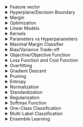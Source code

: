 <details>
  <summary>Feature vector</summary>

### Feature vector

A **feature vector** is an ordered list of numerical values that represent the characteristics or properties (features) of an example in a dataset. Each value corresponds to a specific feature, and together, the vector provides a mathematical representation of the example that machine learning algorithms can process.

---

#### Example:

Imagine you are building a model to predict whether a person is likely to develop diabetes. Each person in your dataset is represented by a feature vector:

| Feature                  | Value   |
|--------------------------|---------|
| Age (in years)           | 45      |
| Body Mass Index (BMI)    | 28.5    |
| Glucose Level (mg/dL)    | 120     |
| Exercise Hours per Week  | 3       |

The feature vector for this individual would be:

$`x_i = [45, 28.5, 120, 3]`$

So basically the feature vector in our case is just 4-dimensional vector, which is treated as point in a high-dimensional space.

Feature vectors provide a standardized way to represent data points so that machine learning models can analyze and learn patterns from them.
</details>

<details>
  <summary>Hyperplane/Decision Boundary</summary>

### Hyperplane

*In linear classification algorithms the hyperplane is the same thing as decision boundary*

A **hyperplane** is a flat subspace in a higher-dimensional space that divides the space into two or more regions. In machine learning, hyperplanes sometimes are the same thing as decision boundaries, and decision boundary is used in algorithms to separate data points into different classes.

<img width="500" alt="Page 1" src="https://github.com/user-attachments/assets/717a5724-9631-4f6b-bfba-740429ed4b61">

In a **2D space**, a hyperplane is a **line**:
- $`2x_1 + 3x_2 - 5 = 0`$ represents a line dividing the plane into two regions.

In a **3D space**, a hyperplane is a **plane**:
- $`x_1 + 2x_2 + 3x_3 - 6 = 0`$ represents a plane splitting the 3D space.

In **higher dimensions**, it’s difficult to visualize, but the concept remains the same.

<details>
  <summary>Mathematical Definition</summary>


A hyperplane in a $`D`$-dimensional space is defined by the equation:

$`w_1x_1 + w_2x_2 + \dots + w_Dx_D + b = 0`$

Where:
- $`w_1, w_2, \dots, w_D`$ are the weights (coefficients) of the features.
- $`x_1, x_2, \dots, x_D`$ are the feature values of a data point.
- $`b`$ is the bias (intercept term).

Both weight and bias establish the hyperplane's orientation and position within the input space.

The hyperplane separates the space into regions based on the sign of the equation:
- $`w \cdot x + b > 0`$ on one side.
- $`w \cdot x + b < 0`$ on the other.

</details>

In non-linear models (e.g., Neural Networks, k-Nearest Neighbors) the decision boundary may not be a hyperplane - it could be a curved or irregular surface depending on the data and the model. For example a neural network might create a non-linear decision boundary that adapts to the data's complex shape.

Hyperplane is purely mathematical, while decision boundary is contextual:
- A hyperplane is always flat (linear) and mathematically defined.
- A decision boundary can be linear (a hyperplane) or non-linear, depending on the model.

---

</details>

<details>
  <summary>Margin</summary>

### Margin

The **margin** is the distance between the decision boundary (e.g., a hyperplane) and the closest data points from each class in a classification problem. It is a key concept in machine learning algorithms like **Support Vector Machines (SVMs)**.

<img width="500" alt="Page 1" src="https://github.com/user-attachments/assets/3846f0ec-b7d7-4a03-806f-1ea83462147f">

---

#### Why Is Margin Important?

1. **Generalization**:
   - A larger margin often leads to better generalization, meaning the model performs better on unseen data.

2. **Overfitting**:
   - A small margin increases the risk of overfitting, where the model becomes too sensitive to the training data.

3. **Robustness**:
   - Models with larger margins are less sensitive to small perturbations in the data.

---

</details>

<details>
  <summary>Optimization</summary>

**Optimization** is like the engine that makes machine learning work. At its core, it's all about finding the best values for a model's parameters (like weights and biases) so it performs well on a given task.

</details>

<details>
  <summary>Linear Models</summary>

### Linear Models

Linear models are one of the simplest types of machine learning algorithms. These models make predictions by finding a straight-line (or hyperplane in higher dimensions) relationship between the input features and the output.

---

#### Advantages of Linear Models:
- Easy to interpret (e.g., the coefficients show feature importance).
- Computationally efficient and fast to train.
- Works well when the relationship between features and the target is approximately linear.

#### Disadvantages of Linear Models:
- Struggles with non-linear relationships.
- Sensitive to outliers unless regularization techniques are used.

---

### When to Use Linear Models:
- When your data is linearly separable or has a roughly linear relationship.
- When you need a quick, interpretable model.

<img width="500" alt="Page 1" src="https://github.com/user-attachments/assets/f02e53a0-1c84-4640-97b0-3a369d9af74a">

</details>

<details>
  <summary>Kernels</summary>

### Kernels

Kernels are mathematical functions that enable machine learning algorithms, like Support Vector Machines (SVMs), to handle **non-linear data**. They work by implicitly mapping the original data into a higher-dimensional space where a linear decision boundary can be used.

<img width="500" alt="Page 1" src="https://github.com/user-attachments/assets/e0347f10-0552-4a22-81bc-438747522270">

---

#### Why Kernels Matter:
- They allow algorithms like SVMs to create non-linear decision boundaries.
- Kernels let you handle complex datasets without manually adding features or transforming data.

---

### When to Use Kernels:
- When your data is not linearly separable in the original feature space.
- When you suspect complex relationships between features but don’t want to explicitly define transformations.

</details>

<details>
  <summary>Parameters vs Hyperparameters</summary>
  <img width="500" alt="Page 1" src="https://github.com/user-attachments/assets/0335df3c-cbf7-44fe-8133-35154b988807">
</details>

<details>
<summary>Maximal Margin Classifier</summary>

The Maximal Margin Classifier is a machine learning method used to classify data by finding the hyperplane (or line in 2D) that separates two groups of points. It places the hyperplane **right in the middle** between the two closest points from each group (called support vectors) while maximizing the distance (margin) between the hyperplane and these points.

<img width="500" alt="Page 1" src="https://github.com/user-attachments/assets/1aa4f08a-a3b1-4909-a783-0c6189ba3032">

### Key Points:
- **Goal**: Place the hyperplane exactly in the middle of the support vectors to create the largest possible margin.
- **Works Best When**:
  - Data is perfectly separable.
  - There are no outliers or noise.
- **Limitations**:
  - It performs poorly when data is noisy or contains outliers, as these can shrink the margin and shift the hyperplane unfavorably.
    <img width="500" alt="Page 1" src="https://github.com/user-attachments/assets/48a59db0-799c-44b0-8eaf-014655b403da">

</details>


<details>
<summary>Bias/Variance Trade-off</summary>

The Bias/Variance trade-off is the balance between a model’s ability to generalize to unseen data and its ability to fit the training data:

- **Bias**: Error from oversimplified models that underfit the data (e.g., missing important patterns).
- **Variance**: Error from overly complex models that overfit the training data (e.g., capturing noise as patterns).

### Key Idea:
- High bias → Underfitting (poor performance on training and test data).
- High variance → Overfitting (good training performance but poor generalization).
- The goal is to find a balance for optimal performance on both.
  
</details>

<details>
<summary>Objective/Objective Function</summary>

In math, an objective function (or simply an objective) is the mathematical expression we want to either minimize or maximize during optimization.

For example:
- In economics, you might maximize profit.
- In engineering, you might minimize cost or error.
- In machine learning, you might minimize prediction error to make a model more accurate.
  
</details>

<details>
<summary>Loss Function and Cost Function</summary>
  
### **Loss Function**

A **loss function** is a mathematical function that measures the error between the predicted output of a machine learning model and the actual target value. It quantifies how "wrong" the model's prediction is for a **single data point**.

The loss function acts as a guide to help the model improve during training. By minimizing the loss, the model learns to make more accurate predictions.

---

### **Cost Function**

A **cost function**, on the other hand, is a mathematical function that measures the overall error of the model across the **entire dataset**. It aggregates the individual losses (calculated using the loss function) for all data points in the dataset into a single value. This value represents the model's overall performance.

---

### **Relationship Between Loss Function and Cost Function**

- The **loss function** calculates the error for a single data point.
- The **cost function** combines these errors for all data points, typically by summing or averaging them, to provide an overall measure of the model's performance.
- In many cases, the cost function is defined as the **average loss** over the dataset.

---

### **Example: Mean Squared Error (MSE)**

The **Mean Squared Error (MSE)** is a commonly used **cost function** in regression problems. It measures the average squared difference between the predicted values and the actual target values.

The MSE is calculated as:

$``\text{MSE} = \frac{1}{n} \sum_{i=1}^{n} (F_{w,b}(x_i) - y_i)^2``$

Where:
- **$`n`$**: The total number of data points in the dataset.
- **$`F_{w,b}(x_i)`$**: The predicted value for the $`i`$-th data point, generated by the model with parameters $`w`$ (weights) and $`b`$ (bias).
- **$`y_i`$**: The actual target value for the $`i`$-th data point.

### **Explanation**
1. **Sigma Notation ($``\sum``$)**:
   - The summation symbol ($``\sum_{i=1}^{n}``$) adds up the squared error $``(F_{w,b}(x_i) - y_i)^2``$ for all $`n`$ data points in the dataset.
   - This represents the **total error** across the dataset.

2. **Dividing by $`n`$**:
   - After summing the squared errors, dividing by $`n`$ gives the **average loss per data point**.
   - This ensures the result is normalized and independent of the dataset size, providing a more meaningful measure of error.

---

### **Key Takeaway**

- The **loss function** focuses on the error for a single data point.
- The **cost function** aggregates these errors across the dataset to provide an overall measure of the model's performance.
- Lower cost function values indicate better model performance. In regression, a lower MSE means the model's predictions are closer to the actual target values.

</details>


<details>
  <summary>Overfitting</summary>
    Overfitting happens in machine learning when a model learns the training data too well, including its noise and irrelevant details, instead of capturing the   
    general patterns. As a result, the model performs well on the training data but poorly on unseen (test or validation) data.
  <img width="500" alt="Page 1" src="https://github.com/user-attachments/assets/a03fa3ce-2778-4219-93c1-1a01d4446020">
</details>


<details>
  <summary>Gradient Descent</summary>
  <br/>
    Gradient Descent is an optimization algorithm used to minimize a function by iteratively moving toward the function's lowest point. It is widely used in machine 
    learning, especially for training models by optimizing their parameters, such as in linear regression, logistic regression, and neural networks.

  <br/>
  <br/>
  
  ***The Goal***

  The goal of gradient descent is to find the minimum value of a function, often called the loss function or cost function, which measures how well a machine learning    model fits the data. For example:
  - In linear regression, the cost function is the mean squared error.
  - In classification, it could be the log-loss or cross-entropy loss.
  By minimizing the cost function, we improve the model's performance.
</details>

<details>
  <summary>Pruning</summary>
    <br/>
    <div>
      Pruning is like giving your machine learning model a much-needed haircut — removing unnecessary branches or parameters to make it leaner, faster, and more 
      accurate. Whether you're working with decision trees or deep neural networks, pruning can drastically enhance your model's performance while reducing its 
      complexity.
    <div/>
    <img width="500" alt="Page 1" src="https://github.com/user-attachments/assets/7e18fa0c-a24b-4329-ad22-dce374f3941c">
</details>

<details>
  <summary>Entropy</summary>
    <br/>
    <div>
      Entropy is a measure of uncertainty or impurity in a dataset. In the context of decision trees, it helps evaluate how mixed the data is at a node. 
      If all the data belongs to one class, the entropy is 0 (perfectly pure). If the data is evenly split between classes, the entropy is at its maximum 
      (most uncertain).
    <div/>
    <img width="500" alt="Page 1" src="https://github.com/user-attachments/assets/65357f18-e5bf-498d-ae3c-90bea7389c66">
</details>

<details>
  <summary>Normalization</summary>
    <br/>
    <div>
The goal of normalization is to scale the values of numeric columns in the dataset to a common range, typically between 0 and 1, without distorting the differences in the data or losing important information. For example, we may want to scale a numerical column with values ranging from -1000 to 5500 so that its new values fall between 0 and 1
    <div/>
</details>

<details>
  <summary>Standardization</summary>
    <br/>
    <div>
Standardization (also known as z-score normalization) is the process of scaling the features of a dataset so that they have a mean of 0 and a standard deviation of 1.
    <div/>
  <img width="500" alt="Page 1" src="https://github.com/user-attachments/assets/e5e78141-7c2e-40dd-ba16-53a8e8440a39">
</details>


<details>
  <summary>Regularization</summary>
    <br/>
    <div>
Regularization uses a range of techniques to correct for overfitting in machine learning models. As such, regularization is a method for increasing a model's generalizability - that is, it's ability to produce accurate predictions on new datasets.
<br/>
<br/>

**L1** regularization, also known as Lasso (Least Absolute Shrinkage and Selection Operator) regularization, introduces sparsity into the model feature coefficients.
This means it can set some feature coefficients to zero, effectively performing feature selection.
The mathematical basis of L1 regularization adds a penalty equal to the absolute value of the magnitude of coefficients.
The main advantage of L1 regularization is its ability to produce sparse models, reducing the complexity and making them easier to interpret.

<br/>

**L2** regularization, or Ridge, works differently than L1 by adding a penalty equal to the square of the magnitude of coefficients.
This type of regularization does not set coefficients to zero but rather reduces the impact of less important features.
The key difference from L1 is that all features remain part of the model, but their influence is balanced.
The squared terms in L2 encourage small, evenly distributed coefficient values, which helps improve model robustness.
    <div/>
</details>

<details>
  <summary>Softmax Function</summary>
    <br/>
    <div>
      
The **Softmax Function** is used to convert a vector of raw scores (logits) into probabilities that sum up to 1. It is commonly used in multi-class classification problems.

### Real-Life Example:
Imagine you're trying to identify the model of a car based on some features (e.g., color, size, brand). The model gives you raw scores (logits) for each possible car model, such as:

- Model A: 2.0
- Model B: 1.0
- Model C: 0.1

These are just raw scores, but you need to turn them into probabilities to understand which model is the most likely. 

The **Softmax function** converts these raw scores into probabilities, so you can interpret them as the chance of each model being the correct one. The sum of these probabilities will always equal 1.

For example, after applying softmax, you might get:

- Model A: 0.65 (65% chance it’s the right model)
- Model B: 0.25 (25% chance it’s the right model)
- Model C: 0.10 (10% chance it’s the right model)

### Summary:
- The **Softmax function** takes raw scores and converts them into probabilities.
- It's used in **multi-class classification** tasks, where you need to assign a probability to each possible class.
- The resulting probabilities always sum up to 1.
<div/>

| **Aspect**             | **Sigmoid**                                              | **Softmax**                                               |
|------------------------|----------------------------------------------------------|-----------------------------------------------------------|
| **Used For**           | Binary classification tasks (e.g., spam or not spam)     | Multi-class classification tasks (e.g., identifying a car model from multiple options) |
| **Output**             | Single probability (0 to 1)                              | Vector of probabilities (sum = 1)                         |
| **Range of Output**    | Between 0 and 1                                          | Between 0 and 1 for each class, but all probabilities sum to 1 |
| **Example**            | Predicting whether an email is spam or not               | Predicting the likelihood of an image belonging to one of multiple categories (e.g., cat, dog, or bird) |

</details>

<details>
<summary>One-Class Classification</summary>
<br/>

<div>
    
**One-Class Classification** also known as **unary classification** is a type of classification problem where the model is trained to recognize only a single class, often referred to as the "positive" class, while treating all other data as anomalies or outliers.
<div/>
  
**One-Class Classification** are used for outlier detection, anomaly detection, and novelty detection.

### Example:
- If you have a dataset of normal bank transactions, the model will learn the patterns of these transactions and flag anything that deviates significantly from the learned pattern as potential fraud.

</details>

<details>

<summary>Multi-Label Classification</summary>
<br/>
<div>
  
**Multi-Label Classification** is a type of classification problem where each instance (data point) can belong to multiple classes simultaneously, instead of just one class. For example, one image can be described with multiple labels, like: "car", "human", "road", etc.
<div/>
  
### How it works internally:
In multi-label classification, the model does not just assign a single label but rather outputs a set of labels. This is typically done by either:
1. **Binary Relevance**: Treating each label as an independent binary classification problem. For example, for a movie with three possible genres ("Action," "Adventure," and "Sci-Fi"), the model will independently decide whether the movie belongs to each genre or not. This results in three binary predictions: `Action = 1`, `Adventure = 1`, and `Sci-Fi = 0`.

2. **Classifier Chains**: A more advanced approach where classifiers are trained sequentially, with each classifier using the predictions of previous classifiers as additional input features. This way, the model can learn the relationships between labels, like how "Action" and "Adventure" genres often co-occur in movies.

3. **Label Powerset**: A method where all possible combinations of labels are treated as unique classes. This approach can be useful when the labels have complex relationships but can lead to a large number of combinations if there are many labels.


</details>

<details>
<summary>Ensemble Learning</summary>

<br/>

**Ensemble Learning** is a technique in machine learning where multiple models (often referred to as "learners") are trained and combined to solve the same problem. It's a learning paradigm that, instead of trying to learn one super-acurate model, focuses on training a large number of low-accuracy models and then combining the predictions gives by those weal models to obtain a high-accuracy **meta-model**.

</details>
